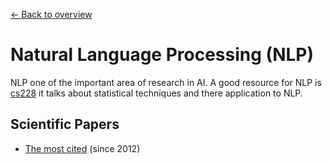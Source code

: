 [← Back to overview](../README.md)

# Natural Language Processing (NLP)

NLP one of the important area of research in AI. A good resource for NLP is [cs228](https://people.eecs.berkeley.edu/~klein/cs288/fa14/) it talks about statistical techniques and there application to NLP.

## Scientific Papers
* [The most cited](https://github.com/terryum/awesome-deep-learning-papers#natural-language-processing--rnns) (since 2012)
